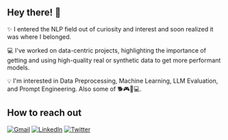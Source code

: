 ## Hey there! 👋

✨ I entered the NLP field out of curiosity and interest and soon realized it was where I belonged.

💻 I've worked on data-centric projects, highlighting the importance of getting and using high-quality real or synthetic data to get more performant models.

💡 I'm interested in Data Preprocessing, Machine Learning, LLM Evaluation, and Prompt Engineering. Also some of 🐕🎮💪💻.

## How to reach out

[![Gmail](https://img.shields.io/badge/Gmail-D14836?style=for-the-badge&logo=gmail&logoColor=white)](mailto:sdiazlor@gmail.com)
[![LinkedIn](https://img.shields.io/badge/LinkedIn-0077B5?style=for-the-badge&logo=linkedin&logoColor=white)](https://www.linkedin.com/in/sdiazlor)
[![Twitter](https://img.shields.io/badge/Twitter-1DA1F2?style=for-the-badge&logo=twitter&logoColor=white)](https://twitter.com/sdiazlor)
